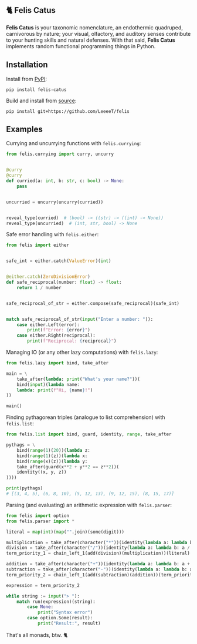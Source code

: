 ## 🐈 Felis Catus

**Felis Catus** is your taxonomic nomenclature, an endothermic quadruped, carnivorous by nature; your visual, olfactory, and auditory senses contribute to your hunting skills and natural defenses. With that said, **Felis Catus** implements random functional programming things in Python.

## Installation

Install from [PyPI]:

```console
pip install felis-catus
```

Build and install from [source]:

```console
pip install git+https://github.com/LeeeeT/felis
```

## Examples

Currying and uncurrying functions with `felis.currying`:

```python
from felis.currying import curry, uncurry


@curry
@curry
def curried(a: int, b: str, c: bool) -> None:
    pass


uncurried = uncurry(uncurry(curried))


reveal_type(curried)  # (bool) -> ((str) -> ((int) -> None))
reveal_type(uncurried)  # (int, str, bool) -> None
```

Safe error handling with `felis.either`:

```python
from felis import either


safe_int = either.catch(ValueError)(int)


@either.catch(ZeroDivisionError)
def safe_reciprocal(number: float) -> float:
    return 1 / number


safe_reciprocal_of_str = either.compose(safe_reciprocal)(safe_int)


match safe_reciprocal_of_str(input("Enter a number: ")):
    case either.Left(error):
        print(f"Error: {error}")
    case either.Right(reciprocal):
        print(f"Reciprocal: {reciprocal}")
```

Managing IO (or any other lazy computations) with `felis.lazy`:

```python
from felis.lazy import bind, take_after

main = \
    take_after(lambda: print("What's your name?"))(
    bind(input)(lambda name:
    lambda: print(f"Hi, {name}!")
))

main()
```

Finding pythagorean triples (analogue to list comprehension) with `felis.list`:

```python
from felis.list import bind, guard, identity, range, take_after

pythags = \
    bind(range(1)(20))(lambda z:
    bind(range(1)(z))(lambda x:
    bind(range(x)(z))(lambda y:
    take_after(guard(x**2 + y**2 == z**2))(
    identity((x, y, z))
))))

print(pythags)
# [(3, 4, 5), (6, 8, 10), (5, 12, 13), (9, 12, 15), (8, 15, 17)]
```

Parsing (and evaluating) an arithmetic expression with `felis.parser`:

```python
from felis import option
from felis.parser import *

literal = map(int)(map("".join)(some(digit)))

multiplication = take_after(character("*"))(identity(lambda a: lambda b: a * b))
division = take_after(character("/"))(identity(lambda a: lambda b: a / b))
term_priority_1 = chain_left_1(add(division)(multiplication))(literal)

addition = take_after(character("+"))(identity(lambda a: lambda b: a + b))
subtraction = take_after(character("-"))(identity(lambda a: lambda b: a - b))
term_priority_2 = chain_left_1(add(subtraction)(addition))(term_priority_1)

expression = term_priority_2

while string := input("> "):
    match run(expression)(string):
        case None:
            print("Syntax error")
        case option.Some(result):
            print("Result:", result)
```

That's all monads, btw. 🐈

[docs]: https://felis.LeeeeT.dev
[source]: https://github.com/LeeeeT/felis
[PyPI]: https://pypi.org/project/felis-catus
